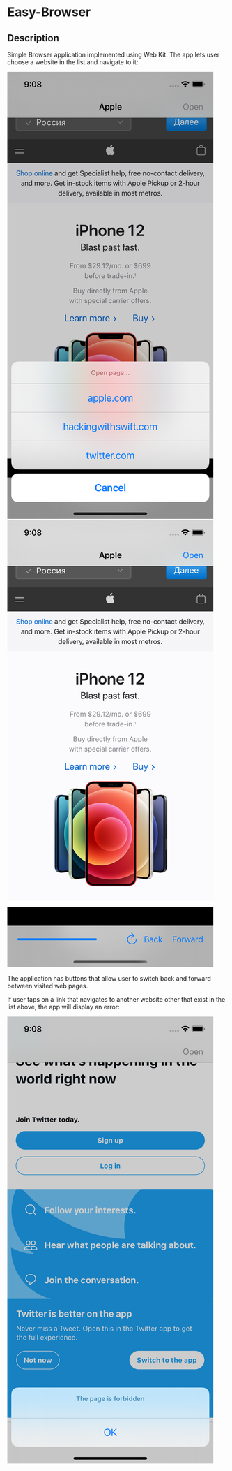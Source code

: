 # Easy-Browser

## Description

Simple Browser application implemented using Web Kit. The app lets user choose a website in the list and navigate to it:

![](Presentation/choice.png)
![](Presentation/apple.png)

The application has buttons that allow user to switch back and forward between visited web pages.

If user taps on a link that navigates to another website other that exist in the list above, the app will display an error:

![](Presentation/forbidden.png)
